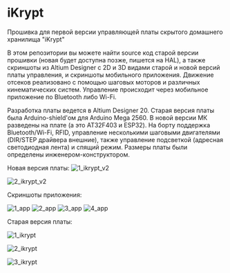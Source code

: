 # iKrypt
Прошивка для первой версии управляющей платы скрытого домашнего хранилища "iKrypt"

В этом репозитории вы можете найти source код старой версии прошивки (новая будет доступна позже, пишется на HAL), а также 
скриншоты из Altium Designer с 2D и 3D видами старой и новой версий платы управления, и скриншоты мобильного приложения.
Движение отсеков реализовано с помощью шаговых моторов и различных кинематических систем. Управление происходит через мобильное приложение по Bluetooth либо Wi-Fi.

Разработка платы ведется в Altium Designer 20. Старая версия платы была Arduino-shield'ом для Arduino Mega 2560. В новой версии
МК разведены на плате (а это AT32F403 и ESP32). На борту поддержка Bluetooth/Wi-Fi, RFID, управление несколькими шаговыми двигателями (DIR/STEP драйвера внешние),
также управление подсветкой (адресная светодиодная лента) и спящий режим.
Размеры платы были определены инженером-конструктором.

Новая версия платы:
![1_ikrypt_v2](images/ikrypt2dview.jpg)

![2_ikrypt_v2](images/ikrypt3dview.jpg)

Скриншоты приложения:

![1_app](images/1.jpg)
![2_app](images/2.jpg)
![3_app](images/3.jpg)
![4_app](images/4.jpg)

Старая версия платы:

![1_ikrypt](https://github.com/flensimdotcore/iKrypt/assets/62958741/397a641d-efee-49ae-a721-f0f49553506d)

![2_ikrypt](https://github.com/flensimdotcore/iKrypt/assets/62958741/fa0e22dc-371d-4ef3-915c-5e01a0a38e01)

![3_ikrypt](https://github.com/flensimdotcore/iKrypt/assets/62958741/dcc56542-4f33-42ec-ae20-cf5d935bdf70)
